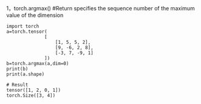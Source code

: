1，torch.argmax()  #Return specifies the sequence number of the maximum value of the dimension
```
import torch
a=torch.tensor(
              [
                  [1, 5, 5, 2],
                  [9, -6, 2, 8],
                  [-3, 7, -9, 1]
              ])
b=torch.argmax(a,dim=0)
print(b)
print(a.shape)

# Result
tensor([1, 2, 0, 1])
torch.Size([3, 4])
```
